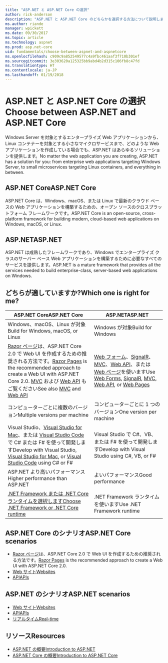 ```yaml
---
title: "ASP.NET と ASP.NET Core の選択"
author: rick-anderson
description: "ASP.NET と ASP.NET Core のどちらかを選択する方法について説明します。"
ms.author: riande
manager: wpickett
ms.date: 09/30/2017
ms.topic: article
ms.technology: aspnet
ms.prod: asp.net-core
uid: fundamentals/choose-between-aspnet-and-aspnetcore
ms.openlocfilehash: c909c9a852549577c4a9fbc461aaf3f710b301ef
ms.sourcegitcommit: 3e303620a125325bb9abd4b2d315c106fb8c47fd
ms.translationtype: HT
ms.contentlocale: ja-JP
ms.lasthandoff: 01/19/2018
---
```

# <a name="choose-between-aspnet-and-aspnet-core"></a><span data-ttu-id="8d512-103">ASP.NET と ASP.NET Core の選択</span><span class="sxs-lookup"><span data-stu-id="8d512-103">Choose between ASP.NET and ASP.NET Core</span></span> 

<span data-ttu-id="8d512-104">Windows Server を対象とするエンタープライズ Web アプリケーションから、Linux コンテナーを対象とする小さなマイクロサービスまで、どのような Web アプリケーションを作成している場合でも、ASP.NET はあらゆるソリューションを提供します。</span><span class="sxs-lookup"><span data-stu-id="8d512-104">No matter the web application you are creating, ASP.NET has a solution for you: from enterprise web applications targeting Windows Server, to small microservices targeting Linux containers, and everything in between.</span></span>

## <a name="aspnet-core"></a><span data-ttu-id="8d512-105">ASP.NET Core</span><span class="sxs-lookup"><span data-stu-id="8d512-105">ASP.NET Core</span></span>

<span data-ttu-id="8d512-106">ASP.NET Core は、Windows、macOS、または Linux で最新のクラウド ベースの Web アプリケーションを構築するための、オープン ソースのクロスプラットフォーム フレームワークです。</span><span class="sxs-lookup"><span data-stu-id="8d512-106">ASP.NET Core is an open-source, cross-platform framework for building modern, cloud-based web applications on Windows, macOS, or Linux.</span></span>

## <a name="aspnet"></a><span data-ttu-id="8d512-107">ASP.NET</span><span class="sxs-lookup"><span data-stu-id="8d512-107">ASP.NET</span></span>

<span data-ttu-id="8d512-108">ASP.NET は成熟したフレームワークであり、Windows でエンタープライズ クラスのサーバー ベース Web アプリケーションを構築するために必要なすべてのサービスを提供します。</span><span class="sxs-lookup"><span data-stu-id="8d512-108">ASP.NET is a mature framework that provides all the services needed to build enterprise-class, server-based web applications on Windows.</span></span>

## <a name="which-one-is-right-for-me"></a><span data-ttu-id="8d512-109">どちらが適していますか?</span><span class="sxs-lookup"><span data-stu-id="8d512-109">Which one is right for me?</span></span>

| <span data-ttu-id="8d512-110">ASP.NET Core</span><span class="sxs-lookup"><span data-stu-id="8d512-110">ASP.NET Core</span></span> | <span data-ttu-id="8d512-111">ASP.NET</span><span class="sxs-lookup"><span data-stu-id="8d512-111">ASP.NET</span></span> |
|---|---|
|<span data-ttu-id="8d512-112">Windows、macOS、Linux が対象</span><span class="sxs-lookup"><span data-stu-id="8d512-112">Build for Windows, macOS, or Linux</span></span>|<span data-ttu-id="8d512-113">Windows が対象</span><span class="sxs-lookup"><span data-stu-id="8d512-113">Build for Windows</span></span>|
|<span data-ttu-id="8d512-114">[Razor ページ](xref:mvc/razor-pages/index)は、ASP.NET Core 2.0 で Web UI を作成するための推奨される方法です。</span><span class="sxs-lookup"><span data-stu-id="8d512-114">[Razor Pages](xref:mvc/razor-pages/index) is the recommended approach to create a Web UI with ASP.NET Core 2.0.</span></span> <span data-ttu-id="8d512-115">[MVC](xref:mvc/overview) および [Web API](xref:tutorials/first-web-api) もご覧ください</span><span class="sxs-lookup"><span data-stu-id="8d512-115">See also [MVC](xref:mvc/overview) and [Web API](xref:tutorials/first-web-api)</span></span>|<span data-ttu-id="8d512-116">[Web フォーム](https://docs.microsoft.com/aspnet/web-forms)、[SignalR](https://docs.microsoft.com/aspnet/signalr)、[MVC](https://docs.microsoft.com/aspnet/mvc)、[Web API](https://docs.microsoft.com/aspnet/web-api/)、または [Web ページ](https://docs.microsoft.com/aspnet/web-pages)を使います</span><span class="sxs-lookup"><span data-stu-id="8d512-116">Use [Web Forms](https://docs.microsoft.com/aspnet/web-forms), [SignalR](https://docs.microsoft.com/aspnet/signalr), [MVC](https://docs.microsoft.com/aspnet/mvc), [Web API](https://docs.microsoft.com/aspnet/web-api/), or [Web Pages](https://docs.microsoft.com/aspnet/web-pages)</span></span>|
|<span data-ttu-id="8d512-117">コンピューターごとに複数のバージョン</span><span class="sxs-lookup"><span data-stu-id="8d512-117">Multiple versions per machine</span></span>|<span data-ttu-id="8d512-118">コンピューターごとに 1 つのバージョン</span><span class="sxs-lookup"><span data-stu-id="8d512-118">One version per machine</span></span>|
|<span data-ttu-id="8d512-119">Visual Studio、[Visual Studio for Mac](https://www.visualstudio.com/vs/visual-studio-mac/)、または [Visual Studio Code](https://code.visualstudio.com/) で C# または F# を使って開発します</span><span class="sxs-lookup"><span data-stu-id="8d512-119">Develop with Visual Studio, [Visual Studio for Mac](https://www.visualstudio.com/vs/visual-studio-mac/), or [Visual Studio Code](https://code.visualstudio.com/) using C# or F#</span></span>|<span data-ttu-id="8d512-120">Visual Studio で C#、VB、または F# を使って開発します</span><span class="sxs-lookup"><span data-stu-id="8d512-120">Develop with Visual Studio using C#, VB, or F#</span></span>|
|<span data-ttu-id="8d512-121">ASP.NET より高いパフォーマンス</span><span class="sxs-lookup"><span data-stu-id="8d512-121">Higher performance than ASP.NET</span></span>|<span data-ttu-id="8d512-122">よいパフォーマンス</span><span class="sxs-lookup"><span data-stu-id="8d512-122">Good performance</span></span>|
|[<span data-ttu-id="8d512-123">.NET Framework または .NET Core ランタイムを選択します</span><span class="sxs-lookup"><span data-stu-id="8d512-123">Choose .NET Framework or .NET Core runtime</span></span>](https://docs.microsoft.com/dotnet/articles/standard/choosing-core-framework-server)|<span data-ttu-id="8d512-124">.NET Framework ランタイムを使います</span><span class="sxs-lookup"><span data-stu-id="8d512-124">Use .NET Framework runtime</span></span>|

## <a name="aspnet-core-scenarios"></a><span data-ttu-id="8d512-125">ASP.NET Core のシナリオ</span><span class="sxs-lookup"><span data-stu-id="8d512-125">ASP.NET Core scenarios</span></span>

<!-- update link to Razor Pages mvc movie series when done -->
* <span data-ttu-id="8d512-126">[Razor ページ](xref:mvc/razor-pages/index)は、ASP.NET Core 2.0 で Web UI を作成するための推奨される方法です。</span><span class="sxs-lookup"><span data-stu-id="8d512-126">[Razor Pages](xref:mvc/razor-pages/index) is the recommended approach to create a Web UI with ASP.NET Core 2.0.</span></span>
* [<span data-ttu-id="8d512-127">Web サイト</span><span class="sxs-lookup"><span data-stu-id="8d512-127">Websites</span></span>](xref:tutorials/first-mvc-app/index)
* [<span data-ttu-id="8d512-128">API</span><span class="sxs-lookup"><span data-stu-id="8d512-128">APIs</span></span>](xref:tutorials/first-web-api)

## <a name="aspnet-scenarios"></a><span data-ttu-id="8d512-129">ASP.NET のシナリオ</span><span class="sxs-lookup"><span data-stu-id="8d512-129">ASP.NET scenarios</span></span>

* [<span data-ttu-id="8d512-130">Web サイト</span><span class="sxs-lookup"><span data-stu-id="8d512-130">Websites</span></span>](https://docs.microsoft.com/aspnet/mvc)
* [<span data-ttu-id="8d512-131">API</span><span class="sxs-lookup"><span data-stu-id="8d512-131">APIs</span></span>](https://docs.microsoft.com/aspnet/web-api)
* [<span data-ttu-id="8d512-132">リアルタイム</span><span class="sxs-lookup"><span data-stu-id="8d512-132">Real-time</span></span>](https://docs.microsoft.com/aspnet/signalr)

## <a name="resources"></a><span data-ttu-id="8d512-133">リソース</span><span class="sxs-lookup"><span data-stu-id="8d512-133">Resources</span></span>

* [<span data-ttu-id="8d512-134">ASP.NET の概要</span><span class="sxs-lookup"><span data-stu-id="8d512-134">Introduction to ASP.NET</span></span>](https://docs.microsoft.com/aspnet/overview)
* [<span data-ttu-id="8d512-135">ASP.NET Core の概要</span><span class="sxs-lookup"><span data-stu-id="8d512-135">Introduction to ASP.NET Core</span></span>](xref:index)
